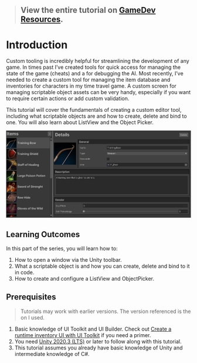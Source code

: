 > ## View the entire tutorial on [GameDev Resources](https://gamedev-resources.com/create-an-item-management-editor-tool-with-ui-toolkit/).
> 
# Introduction

Custom tooling is incredibly helpful for streamlining the development of any game. In times past I’ve created tools for quick access for managing the state of the game (cheats) and a for debugging the AI. Most recently, I’ve needed to create a custom tool for managing the item database and inventories for characters in my time travel game. A custom screen for managing scriptable object assets can be very handy, especially if you want to require certain actions or add custom validation.

This tutorial will cover the fundamentals of creating a custom editor tool, including what scriptable objects are and how to create, delete and bind to one. You will also learn about ListView and the Object Picker.

![Example](final.png)

## Learning Outcomes
In this part of the series, you will learn how to:

1. How to open a window via the Unity toolbar.
2. What a scriptable object is and how you can create, delete and bind to it in code.
3. How to create and configure a ListView and ObjectPicker.

## Prerequisites

> Tutorials may work with earlier versions. The version referenced is the on I used.

1. Basic knowledge of UI Toolkit and UI Builder. Check out [Create a runtime inventory UI with UI Toolkit](https://gamedev-resources.com/create-an-in-game-inventory-ui-with-ui-toolkit/) if you need a primer.
2.	You need [Unity 2020.3 (LTS)](https://unity3d.com/get-unity/download) or later to follow along with this tutorial.
3.	This tutorial assumes you already have basic knowledge of Unity and intermediate knowledge of C#.

